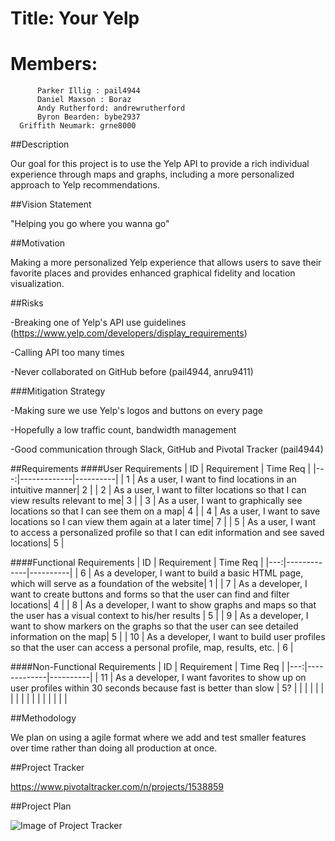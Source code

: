 # Title: Your Yelp
# Members:
          Parker Illig : pail4944
          Daniel Maxson : Boraz
          Andy Rutherford: andrewrutherford
          Byron Bearden: bybe2937
	  Griffith Neumark: grne8000
##Description

Our goal for this project is to use the Yelp API to provide a rich individual experience through maps and graphs, including a more personalized approach to Yelp recommendations. 

##Vision Statement

"Helping you go where you wanna go"

##Motivation

Making a more personalized Yelp experience that allows users to save their favorite places and provides enhanced graphical fidelity and location visualization.

##Risks

-Breaking one of Yelp's API use guidelines (https://www.yelp.com/developers/display_requirements)

-Calling API too many times 

-Never collaborated on GitHub before (pail4944, anru9411)

###Mitigation Strategy

-Making sure we use Yelp's logos and buttons on every page

-Hopefully a low traffic count, bandwidth management

-Good communication through Slack, GitHub and Pivotal Tracker (pail4944)

##Requirements
####User Requirements
| ID | Requirement | Time Req |
|---:|-------------|----------|
| 1  | As a user, I want to find locations in an intuitive manner|  2       |
| 2  | As a user, I want to filter locations so that I can view results relevant to me|  3       |
| 3  | As a user, I want to graphically see locations so that I can see them on a map| 4      |
| 4  | As a user, I want to save locations so I can view them again at a later time|  7       |
| 5  | As a user, I want to access a personalized profile so that I can edit information and see saved locations|    5     |

####Functional Requirements
| ID | Requirement | Time Req |
|---:|-------------|----------|
| 6  | As a developer, I want to build a basic HTML page, which will serve as a foundation of the website|  1     |
| 7  | As a developer, I want to create buttons and forms so that the user can find and filter locations|    4     |
| 8  | As a developer, I want to show graphs and maps so that the user has a visual context to his/her results |    5     |
| 9  | As a developer, I want to show markers on the graphs so that the user can see detailed information on the map|  5       |
| 10 | As a developer, I want to build user profiles so that the user can access a personal profile, map, results, etc. |    6      |

####Non-Functional Requirements
| ID | Requirement | Time Req |
|---:|-------------|----------|
| 11 | As a developer, I want favorites to show up on user profiles within 30 seconds because fast is better than slow |   5?     |
|    |             |          |
|    |             |          |
|    |             |          |
|    |             |          |

##Methodology

We plan on using a agile format where we add and test smaller features over time rather than doing all production at once. 

##Project Tracker

https://www.pivotaltracker.com/n/projects/1538859


##Project Plan


![Image of Project Tracker](http://i.imgur.com/n7mH0fK.png)
